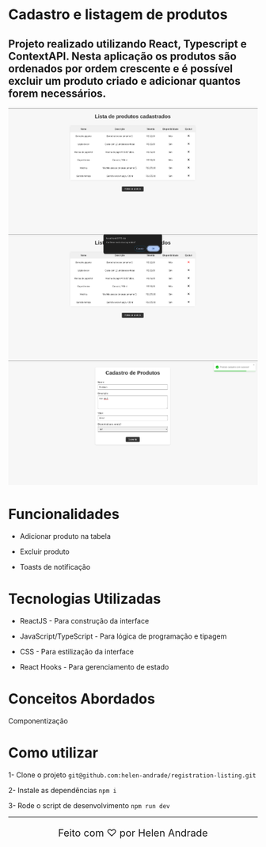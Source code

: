 # Cadastro e listagem de produtos

## Projeto realizado utilizando React, Typescript e ContextAPI. Nesta aplicação os produtos são ordenados por ordem crescente e é possível excluir um produto criado e adicionar quantos forem necessários.

<div align="center">
  <img src="./src/assets/1.png" alt="Imagem 1 do projeto">
  <img src="./src/assets/2.png" alt="Imagem 2 do projeto">
  <img src="./src/assets/3.png" alt="Imagem 2 do projeto">
</div>

# Funcionalidades

* Adicionar produto na tabela

* Excluir produto

* Toasts de notificação

# Tecnologias Utilizadas

* ReactJS - Para construção da interface

* JavaScript/TypeScript - Para lógica de programação e tipagem 

* CSS - Para estilização da interface

* React Hooks - Para gerenciamento de estado

# Conceitos Abordados

Componentização


# Como utilizar

1- Clone o projeto
`git@github.com:helen-andrade/registration-listing.git`

2- Instale as dependências
`npm i`

3- Rode o script de desenvolvimento
`npm run dev`

---

<div align="center">
    <p style="font-size: 20px;">Feito com ♡ por Helen Andrade</p>
</div>
